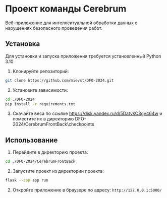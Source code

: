 # Проект команды Cerebrum

Веб-приложение для интеллектуальной обработки данных о нарушениях безопасного проведения работ.

## Установка

Для установки и запуска приложения требуется установленный Python 3.10

1. Клонируйте репозиторий:

```bash
git clone https://github.com/mievst/DFO-2024.git
```

2. Установите зависимости:

```bash
cd ./DFO-2024
pip install -r requirements.txt
```

3. Скачайте веса по ссылке https://disk.yandex.ru/d/5DatvkC3gv464w и поместите
их в директорию DFO-2024\CerebrumFrontBack\checkpoints

## Использование

1. Перейдите в директорию проекта:

```bash
cd ./DFO-2024/CerebrumFrontBack
```

2. Запустите проект из директории проекта:

```bash
flask --app app run
```


2. Откройте приложение в браузере по адресу: `http://127.0.0.1:5000/`
